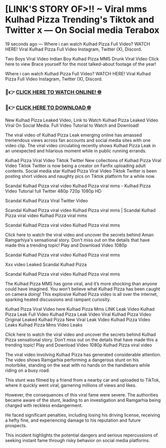 # [LINK'S STORY OF>!! ~ Viral mms Kulhad Pizza Trending's Tiktok and Twitter x — On Social media Terabox

19 seconds ago — Where i can watch Kulhad Pizza Full Video? WATCH HERE! Viral Kulhad Pizza Full Video Instagram, Twitter (X), Discord.

Two Boys Viral Video Indian Boy Kulhad Pizza MMS Drunk Viral Video Click here to view Brace yourself for the most talked-about footage of the year!

Where i can watch Kulhad Pizza Full Video? WATCH HERE! Viral Kulhad Pizza Full Video Instagram, Twitter (X), Discord.

### 🔴👉 [CLICK HERE TO WATCH ONLINE! 🌐](https://nioki.today/viral-leaked-video-watch-free-online/)

### 🔴👉 [CLICK HERE TO DOWNLOAD 🌐](https://nioki.today/viral-leaked-video-watch-free-online/)

New Kulhad Pizza Leaked Video, Link to Watch Kulhad Pizza Leaked Video Viral On Social Media. Full Video Tutorial to Watch and Download!

The viral video of Kulhad Pizza Leak emerging online has amassed tremendous views across fan accounts and social media sites with one video clip. The viral video circulating recently shows Kulhad Pizza Leak in an unexpected and hilarious moment while in public running errands.

Kulhad Pizza Viral Video Tiktok Twitter New collections of Kulhad Pizza Viral Video Tiktok Twitter is now being a creator on Fanfix uploading adult contents. Social media star Kulhad Pizza Viral Video Tiktok Twitter is been posting short videos and naughty pics on Tiktok platform for a while now.

Scandal Kulhad Pizza viral video Kulhad Pizza viral mms - Kulhad Pizza Video Tutorial full Twitter 480p 720p 1080p HD

Scandal Kulhad Pizza Viral Twitter Video

Scandal Kulhad Pizza viral video Kulhad Pizza viral mms | Scandal Kulhad Pizza viral video Kulhad Pizza viral mms

Scandal Kulhad Pizza viral video Kulhad Pizza viral mms

Click here to watch the viral video and uncover the secrets behind Aman Ramgarhiya's sensational story. Don't miss out on the details that have made this a trending topic! Play and Download Video 1080p

Scandal Kulhad Pizza viral video Kulhad Pizza viral mms

Xxx video Leaked Scandal Kulhad Pizza

Scandal Kulhad Pizza viral video Kulhad Pizza viral mms

The Kulhad Pizza MMS has gone viral, and it’s more shocking than anyone could have imagined. You won’t believe what Kulhad Pizza has been caught on camera doing! This explosive Kulhad Pizza video is all over the internet, sparking heated discussions and rampant curiosity.

Kulhad Pizza Viral Video here Kulhad Pizza Mms LINK Leak Video Kulhad Pizza Leak Full Video Kulhad Pizza Leak Video Viral Kulhad Pizza Video Original Leaked Kulhad Pizza New Viral Leak Video Kulhad Pizza Video Leaks Kulhad Pizza Mms Video Leaks

Click here to watch the viral video and uncover the secrets behind Kulhad Pizza sensational story. Don’t miss out on the details that have made this a trending topic! Play and Download Video 1080p Kulhad Pizza viral video

The viral video involving Kulhad Pizza has generated considerable attention. The video shows Ramgarhia performing a dangerous stunt on his motorbike, standing on the seat with no hands on the handlebars while riding on a busy road.

This stunt was filmed by a friend from a nearby car and uploaded to TikTok, where it quickly went viral, garnering millions of views and likes.

However, the consequences of this viral fame were severe. The authorities became aware of the stunt, leading to an investigation and Ramgarhia being charged with reckless endangerment.

He faced significant penalties, including losing his driving license, receiving a hefty fine, and experiencing damage to his reputation and future prospects.

This incident highlights the potential dangers and serious repercussions of seeking instant fame through risky behavior on social media platforms.

